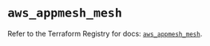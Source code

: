 # `aws_appmesh_mesh`

Refer to the Terraform Registry for docs: [`aws_appmesh_mesh`](https://registry.terraform.io/providers/hashicorp/aws/5.85.0/docs/resources/appmesh_mesh).
